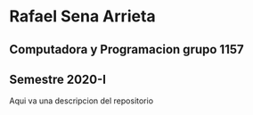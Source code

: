 # Rafael Sena Arrieta
## Computadora y Programacion grupo 1157
## Semestre 2020-I
Aqui va una descripcion del repositorio
